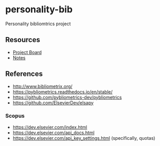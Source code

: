 # personality-bib

Personality bibliomtrics project

## Resources

- [Project Board](../../projects/1)
- [Notes](../../blob/master/Notes.md)

## References

- http://www.bibliometrix.org/
- https://pybliometrics.readthedocs.io/en/stable/
- https://github.com/pybliometrics-dev/pybliometrics
- https://github.com/ElsevierDev/elsapy

### Scopus

- https://dev.elsevier.com/index.html
- https://dev.elsevier.com/api_docs.html
- https://dev.elsevier.com/api_key_settings.html (specifically, quotas)
